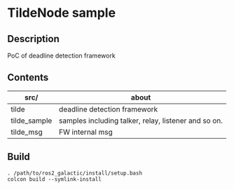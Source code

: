 TildeNode sample
===

## Description

PoC of deadline detection framework

## Contents

| src/         | about                                                |
|--------------|------------------------------------------------------|
| tilde        | deadline detection framework                         |
| tilde_sample | samples including talker, relay, listener and so on. |
| tilde_msg    | FW internal msg                                      |

## Build

```
. /path/to/ros2_galactic/install/setup.bash
colcon build --symlink-install
```
